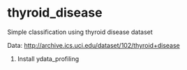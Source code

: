 # thyroid_disease
Simple classification using thyroid disease dataset

Data: http://archive.ics.uci.edu/dataset/102/thyroid+disease

1. Install ydata_profiling
